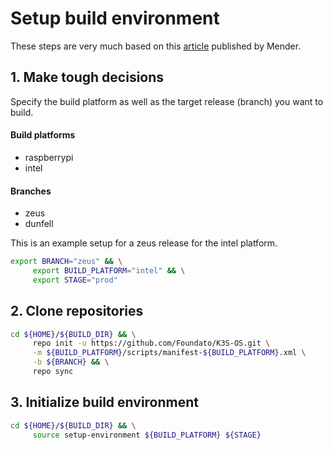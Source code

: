 # Setup build environment

These steps are very much based on this [article]((https://hub.mender.io/t/raspberry-pi-4-model-b/889)) published by Mender.

## 1. Make tough decisions
Specify the build platform as well as the target release (branch) you want to build. 

#### Build platforms
* raspberrypi
* intel

#### Branches
* zeus
* dunfell

This is an example setup for a zeus release for the intel platform. 
```bash
export BRANCH="zeus" && \
     export BUILD_PLATFORM="intel" && \
     export STAGE="prod"
```

## 2. Clone repositories

```bash
cd ${HOME}/${BUILD_DIR} && \
     repo init -u https://github.com/Foundato/K3S-OS.git \
     -m ${BUILD_PLATFORM}/scripts/manifest-${BUILD_PLATFORM}.xml \
     -b ${BRANCH} && \
     repo sync
```

## 3. Initialize build environment

```bash
cd ${HOME}/${BUILD_DIR} && \
     source setup-environment ${BUILD_PLATFORM} ${STAGE}
```
